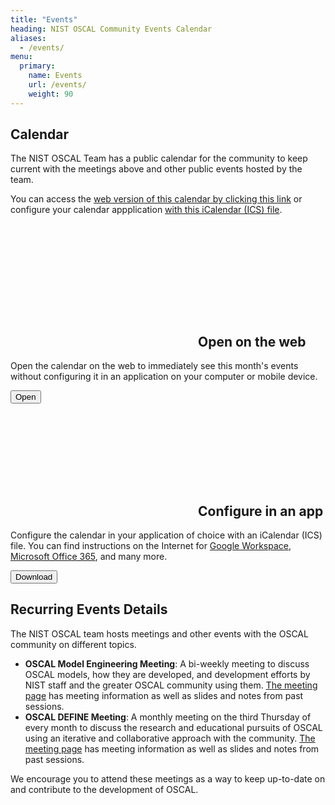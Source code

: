 ```yaml
---
title: "Events"
heading: NIST OSCAL Community Events Calendar
aliases:
  - /events/
menu:
  primary:
    name: Events
    url: /events/
    weight: 90
---
```


## Calendar

The NIST OSCAL Team has a public calendar for the community to keep current with the meetings above and other public events hosted by the team.

You can access the [web version of this calendar by clicking this link](https://outlook.office365.com/owa/calendar/97cb6b6254524d86aa63c32b74bd1337@nist.gov/494010486be740b3a9bb16964e8992e016522353741654500565/calendar.html) or configure your calendar appplication [with this iCalendar (ICS) file](https://outlook.office365.com/owa/calendar/97cb6b6254524d86aa63c32b74bd1337@nist.gov/494010486be740b3a9bb16964e8992e016522353741654500565/calendar.ics).

</br>

<div class="usa-card-group">
    <div class="usa-card tablet:grid-col">
        <div class="usa-card__container">
            <div class="usa-card__header">
                <h2 class="usa-card__heading"><svg class="usa-icon" aria-hidden="true" focusable="false" role="img"><use xlink:href="/img/sprite.svg#launch"></use></svg><a id="section_6" class="usa-anchor"></a>Open on the web</h2>
            </div>
            <div class="usa-card__body">
                <p>Open the calendar on the web to immediately see this month's events without configuring it in an application on your computer or mobile device.</p>
            </div>
            <div class="usa-card__footer">
                <button 
                    onclick="window.location.href='https://outlook.office365.com/owa/calendar/97cb6b6254524d86aa63c32b74bd1337@nist.gov/494010486be740b3a9bb16964e8992e016522353741654500565/calendar.html'"
                    type="button"
                    class="usa-button" 
                    id="events-web-calendar">Open</button>
            </div>
        </div>
    </div>
    <div class="usa-card tablet:grid-col">
        <div class="usa-card__container">
            <div class="usa-card__header">
                <h2 class="usa-card__heading"><svg class="usa-icon" aria-hidden="true" focusable="false" role="img"><use xlink:href="/img/sprite.svg#event"></use></svg><a id="section_6" class="usa-anchor"></a>Configure in an app</h2>
            </div>
            <div class="usa-card__body">
                <p>Configure the calendar in your application of choice with an iCalendar (ICS) file. You can find instructions on the Internet for <a href="https://support.google.com/calendar/answer/37118">Google Workspace</a>, <a href="https://support.microsoft.com/en-us/office/import-or-subscribe-to-a-calendar-in-outlook-on-the-web-503ffaf6-7b86-44fe-8dd6-8099d95f38df">Microsoft Office 365</a>, and many more.</p>
            </div>
            <div class="usa-card__footer">
                <button 
                    onclick="window.location.href='https://outlook.office365.com/owa/calendar/97cb6b6254524d86aa63c32b74bd1337@nist.gov/494010486be740b3a9bb16964e8992e016522353741654500565/calendar.ics'"
                    type="button"
                    class="usa-button" 
                    id="events-ics-download">Download</button>
            </div>
        </div>
    </div>
</div>

## Recurring Events Details

The NIST OSCAL team hosts meetings and other events with the OSCAL community on different topics.

- **OSCAL Model Engineering Meeting**: A bi-weekly meeting to discuss OSCAL models, how they are developed, and development efforts by NIST staff and the greater OSCAL community using them. [The meeting page](model-engineering-meeting/) has meeting information as well as slides and notes from past sessions.
- **OSCAL DEFINE Meeting**: A monthly meeting on the third Thursday of every month to discuss the research and educational pursuits of OSCAL using an iterative and collaborative approach with the community. [The meeting page](define-meeting/) has meeting information as well as slides and notes from past sessions.

We encourage you to attend these meetings as a way to keep up-to-date on and contribute to the development of OSCAL.


